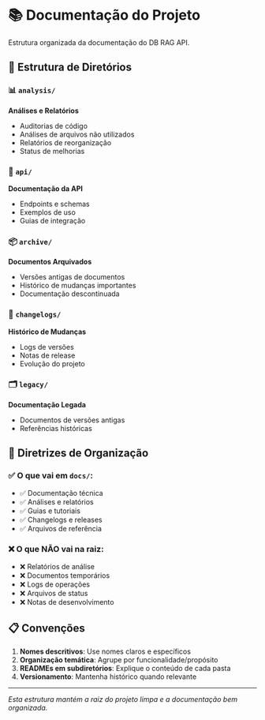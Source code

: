 # 📚 Documentação do Projeto

Estrutura organizada da documentação do DB RAG API.

## 📁 Estrutura de Diretórios

### 📊 `analysis/`
**Análises e Relatórios**
- Auditorias de código
- Análises de arquivos não utilizados  
- Relatórios de reorganização
- Status de melhorias

### 🔌 `api/`
**Documentação da API**
- Endpoints e schemas
- Exemplos de uso
- Guias de integração

### 📦 `archive/`
**Documentos Arquivados**
- Versões antigas de documentos
- Histórico de mudanças importantes
- Documentação descontinuada

### 📝 `changelogs/`
**Histórico de Mudanças**
- Logs de versões
- Notas de release
- Evolução do projeto

### 🗂️ `legacy/`
**Documentação Legada**
- Documentos de versões antigas
- Referências históricas

## 🎯 Diretrizes de Organização

### ✅ O que vai em `docs/`:
- ✅ Documentação técnica
- ✅ Análises e relatórios 
- ✅ Guias e tutoriais
- ✅ Changelogs e releases
- ✅ Arquivos de referência

### ❌ O que NÃO vai na raiz:
- ❌ Relatórios de análise
- ❌ Documentos temporários
- ❌ Logs de operações
- ❌ Arquivos de status
- ❌ Notas de desenvolvimento

## 📋 Convenções

1. **Nomes descritivos**: Use nomes claros e específicos
2. **Organização temática**: Agrupe por funcionalidade/propósito
3. **READMEs em subdiretórios**: Explique o conteúdo de cada pasta
4. **Versionamento**: Mantenha histórico quando relevante

---

*Esta estrutura mantém a raiz do projeto limpa e a documentação bem organizada.*
